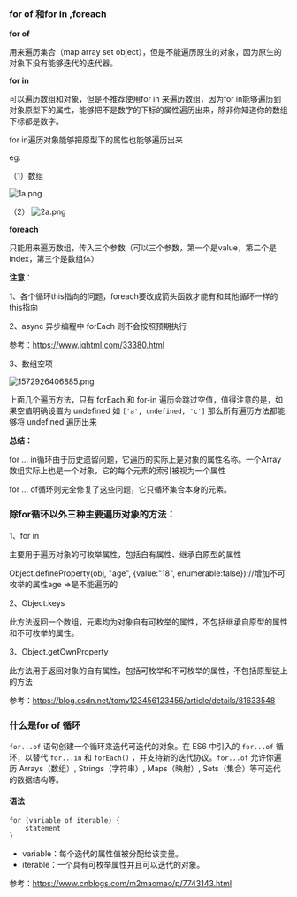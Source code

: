 ### for of 和for in ,foreach

**for of**

用来遍历集合（map array set object），但是不能遍历原生的对象，因为原生的对象下没有能够迭代的迭代器。

**for in** 

可以遍历数组和对象，但是不推荐使用for in 来遍历数组，因为for in能够遍历到对象原型下的属性，能够把不是数字的下标的属性遍历出来，除非你知道你的数组下标都是数字。

for in遍历对象能够把原型下的属性也能够遍历出来

eg:

（1）数组

![1a.png](https://i.loli.net/2019/11/05/Xmbe1x3cLg8DHOh.png)

（2）
![2a.png](https://i.loli.net/2019/11/05/eIT6qsyt3ArKEBn.png)


**foreach** 

只能用来遍历数组，传入三个参数（可以三个参数，第一个是value，第二个是index，第三个是数组体）

**注意**：

1、各个循环this指向的问题，foreach要改成箭头函数才能有和其他循环一样的this指向

2、async 异步编程中 forEach 则不会按照预期执行

参考：https://www.jqhtml.com/33380.html


3、数组空项

![1572926406885.png](https://i.loli.net/2019/11/05/dylfKX2pgHrWVRQ.png)

上面几个遍历方法，只有 forEach 和 for-in 遍历会跳过空值，值得注意的是，如果空值明确设置为 undefined 如 `['a', undefined, 'c']` 那么所有遍历方法都能够将 undefined 遍历出来

**总结：**

for … in循环由于历史遗留问题，它遍历的实际上是对象的属性名称。一个Array数组实际上也是一个对象，它的每个元素的索引被视为一个属性

for … of循环则完全修复了这些问题，它只循环集合本身的元素。







### **除for循环以外三种主要遍历对象的方法：**

1、for in

主要用于遍历对象的可枚举属性，包括自有属性、继承自原型的属性

Object.defineProperty(obj, "age", {value:"18", enumerable:false});//增加不可枚举的属性age =>是不能遍历的

2、Object.keys

此方法返回一个数组，元素均为对象自有可枚举的属性，不包括继承自原型的属性和不可枚举的属性。

3、Object.getOwnProperty

此方法用于返回对象的自有属性，包括可枚举和不可枚举的属性，不包括原型链上的方法

参考：https://blog.csdn.net/tomy123456123456/article/details/81633548



### **什么是for of 循环**

`for...of` 语句创建一个循环来迭代可迭代的对象。在 ES6 中引入的 `for...of` 循环，以替代 `for...in` 和 `forEach()` ，并支持新的迭代协议。`for...of` 允许你遍历 Arrays（数组）, Strings（字符串）, Maps（映射）, Sets（集合）等可迭代的数据结构等。

#### 语法

```
for (variable of iterable) {
    statement
}
```

- variable：每个迭代的属性值被分配给该变量。
- iterable：一个具有可枚举属性并且可以迭代的对象。

参考：https://www.cnblogs.com/m2maomao/p/7743143.html

